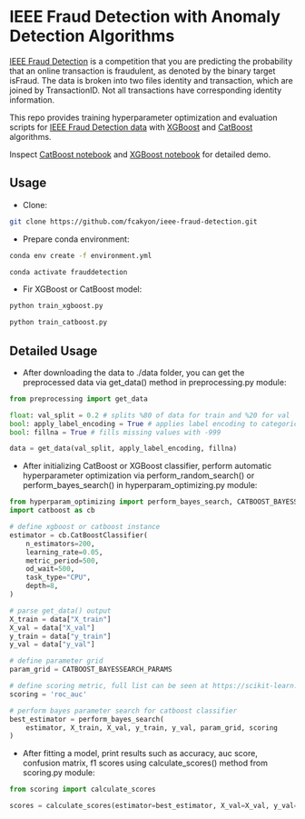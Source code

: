 # IEEE Fraud Detection with Anomaly Detection Algorithms
[IEEE Fraud Detection](https://www.kaggle.com/c/ieee-fraud-detection) is a competition that you are predicting the probability that an online transaction is fraudulent, as denoted by the binary target isFraud. The data is broken into two files identity and transaction, which are joined by TransactionID. Not all transactions have corresponding identity information.

This repo provides training hyperparameter optimization and evaluation scripts for [IEEE Fraud Detection data](https://www.kaggle.com/c/ieee-fraud-detection/data) with [XGBoost](https://github.com/dmlc/xgboost) and [CatBoost](https://github.com/catboost/catboost) algorithms.

Inspect [CatBoost notebook](<https://github.com/fcakyon/ieee-fraud-detection/tree/main/notebook/fraud-detection-catboost.ipynb>) and [XGBoost notebook](<https://github.com/fcakyon/ieee-fraud-detection/tree/main/notebook/fraud-detection-xgboost.ipynb>) for detailed demo.

## Usage
- Clone:
```bash
git clone https://github.com/fcakyon/ieee-fraud-detection.git
```

- Prepare conda environment:
```bash
conda env create -f environment.yml
```

```bash
conda activate frauddetection
```

- Fir XGBoost or CatBoost model:
```bash
python train_xgboost.py
```
```bash
python train_catboost.py
```

## Detailed Usage
- After downloading the data to ./data folder, you can get the preprocessed data via get_data() method in preprocessing.py module:
```python
from preprocessing import get_data

float: val_split = 0.2 # splits %80 of data for train and %20 for val
bool: apply_label_encoding = True # applies label encoding to categorical features
bool: fillna = True # fills missing values with -999

data = get_data(val_split, apply_label_encoding, fillna)
```

- After initializing CatBoost or XGBoost classifier, perform automatic hyperparameter optimization via perform_random_search() or perform_bayes_search() in hyperparam_optimizing.py module:
```python
from hyperparam_optimizing import perform_bayes_search, CATBOOST_BAYESSEARCH_PARAMS
import catboost as cb

# define xgboost or catboost instance
estimator = cb.CatBoostClassifier(
    n_estimators=200,
    learning_rate=0.05,
    metric_period=500,
    od_wait=500,
    task_type="CPU",
    depth=8,
) 

# parse get_data() output
X_train = data["X_train"]
X_val = data["X_val"]
y_train = data["y_train"]
y_val = data["y_val"]

# define parameter grid
param_grid = CATBOOST_BAYESSEARCH_PARAMS

# define scoring metric, full list can be seen at https://scikit-learn.org/stable/modules/model_evaluation.html
scoring = 'roc_auc'

# perform bayes parameter search for catboost classifier
best_estimator = perform_bayes_search(
    estimator, X_train, X_val, y_train, y_val, param_grid, scoring
)
```

- After fitting a model, print results such as accuracy, auc score, confusion matrix, f1 scores using calculate_scores() method from scoring.py module:
```python
from scoring import calculate_scores

scores = calculate_scores(estimator=best_estimator, X_val=X_val, y_val=y_val)
```